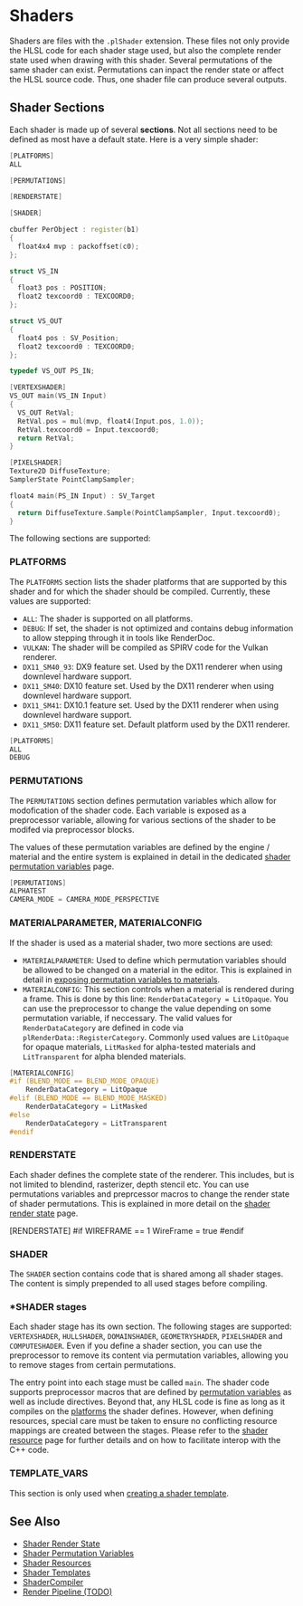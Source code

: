 # Shaders

Shaders are files with the `.plShader` extension. These files not only provide the HLSL code for each shader stage used, but also the complete render state used when drawing with this shader. Several permutations of the same shader can exist. Permutations can inpact the render state or affect the HLSL source code. Thus, one shader file can produce several outputs.

## Shader Sections

Each shader is made up of several **sections**. Not all sections need to be defined as most have a default state. Here is a very simple shader:

```cpp
[PLATFORMS]
ALL

[PERMUTATIONS]

[RENDERSTATE]

[SHADER]

cbuffer PerObject : register(b1)
{
  float4x4 mvp : packoffset(c0);
};

struct VS_IN
{
  float3 pos : POSITION;
  float2 texcoord0 : TEXCOORD0;
};

struct VS_OUT
{
  float4 pos : SV_Position;
  float2 texcoord0 : TEXCOORD0;
};

typedef VS_OUT PS_IN;

[VERTEXSHADER]
VS_OUT main(VS_IN Input)
{
  VS_OUT RetVal;
  RetVal.pos = mul(mvp, float4(Input.pos, 1.0));
  RetVal.texcoord0 = Input.texcoord0;
  return RetVal;
}

[PIXELSHADER]
Texture2D DiffuseTexture;
SamplerState PointClampSampler;

float4 main(PS_IN Input) : SV_Target
{
  return DiffuseTexture.Sample(PointClampSampler, Input.texcoord0);
}
```

The following sections are supported:

### PLATFORMS

The `PLATFORMS` section lists the shader platforms that are supported by this shader and for which the shader should be compiled. Currently, these values are supported:
* `ALL`: The shader is supported on all platforms.
* `DEBUG`: If set, the shader is not optimized and contains debug information to allow stepping through it in tools like RenderDoc.
* `VULKAN`: The shader will be compiled as SPIRV code for the Vulkan renderer.
* `DX11_SM40_93`: DX9 feature set. Used by the DX11 renderer when using downlevel hardware support.
* `DX11_SM40`: DX10 feature set. Used by the DX11 renderer when using downlevel hardware support.
* `DX11_SM41`: DX10.1 feature set. Used by the DX11 renderer when using downlevel hardware support.
* `DX11_SM50`: DX11 feature set. Default platform used by the DX11 renderer.

```cpp
[PLATFORMS]
ALL
DEBUG
```

### PERMUTATIONS

The `PERMUTATIONS` section defines permutation variables which allow for modofication of the shader code. Each variable is exposed as a preprocessor variable, allowing for various sections of the shader to be modifed via preprocessor blocks.

The values of these permutation variables are defined by the engine / material and the entire system is explained in detail in the dedicated [shader permutation variables](./shader-permutation-variables.md) page.

```cpp
[PERMUTATIONS]
ALPHATEST
CAMERA_MODE = CAMERA_MODE_PERSPECTIVE
```

### MATERIALPARAMETER, MATERIALCONFIG

If the shader is used as a material shader, two more sections are used:
* `MATERIALPARAMETER`: Used to define which permutation variables should be allowed to be changed on a material in the editor. This is explained in detail in [exposing permutation variables to materials](./shader-permutation-variables.md#exposing-permutations-to-materials).
* `MATERIALCONFIG`: This section controls when a material is rendered during a frame. This is done by this line: `RenderDataCategory = LitOpaque`. You can use the preprocessor to change the value depending on some permutation variable, if neccessary. The valid values for `RenderDataCategory` are defined in code via `plRenderData::RegisterCategory`. Commonly used values are `LitOpaque` for opaque materials, `LitMasked` for alpha-tested materials and `LitTransparent` for alpha blended materials.

```cpp
[MATERIALCONFIG]
#if (BLEND_MODE == BLEND_MODE_OPAQUE)
    RenderDataCategory = LitOpaque
#elif (BLEND_MODE == BLEND_MODE_MASKED)
    RenderDataCategory = LitMasked
#else
    RenderDataCategory = LitTransparent
#endif
```

### RENDERSTATE

Each shader defines the complete state of the renderer. This includes, but is not limited to blendind, rasterizer, depth stencil etc. You can use permutations variables and preprcessor macros to change the render state of shader permutations.
This is explained in more detail on the [shader render state](./shader-render-state.md) page.

[RENDERSTATE]
#if WIREFRAME == 1
WireFrame = true
#endif

### SHADER

The `SHADER` section contains code that is shared among all shader stages. The content is simply prepended to all used stages before compiling.

### *SHADER stages

Each shader stage has its own section. The following stages are supported: `VERTEXSHADER`, `HULLSHADER`, `DOMAINSHADER`, `GEOMETRYSHADER`, `PIXELSHADER` and `COMPUTESHADER`. Even if you define a shader section, you can use the preprocessor to remove its content via permutation variables, allowing you to remove stages from certain permutations.

The entry point into each stage must be called `main`. The shader code supports preprocessor macros that are defined by [permutation variables](./shader-permutation-variables.md) as well as include directives.
Beyond that, any HLSL code is fine as long as it compiles on the [platforms](#platforms) the shader defines. However, when defining resources, special care must be taken to ensure no conflicting resource mappings are created between the stages. Please refer to the [shader resource](./shaders-resources.md) page for further details and on how to facilitate interop with the C++ code.

### TEMPLATE_VARS

This section is only used when [creating a shader template](./shader-templates.md#adding-a-shader-template).

## See Also

* [Shader Render State](./shader-render-state.md)
* [Shader Permutation Variables](shader-permutation-variables.md)
* [Shader Resources](./shader-resources.md)
* [Shader Templates](shader-templates.md)
* [ShaderCompiler](../../tools/shadercompiler.md)
* [Render Pipeline (TODO)](../render-pipeline-overview.md)